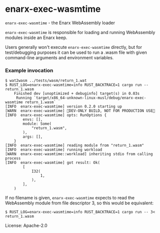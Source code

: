 # enarx-exec-wasmtime

`enarx-exec-wasmtime` - the Enarx WebAssembly loader

`enarx-exec-wasmtime` is responsible for loading and running WebAssembly modules
inside an Enarx keep.

Users generally won't execute `enarx-exec-wasmtime` directly, but for test/debugging
purposes it can be used to run a .wasm file with given command-line
arguments and environment variables.

### Example invocation

```console
$ wat2wasm ../tests/wasm/return_1.wat
$ RUST_LOG=enarx-exec-wasmtime=info RUST_BACKTRACE=1 cargo run -- return_1.wasm
    Finished dev [unoptimized + debuginfo] target(s) in 0.03s
     Running `target/x86_64-unknown-linux-musl/debug/enarx-exec-wasmtime return_1.wasm`
[INFO  enarx-exec-wasmtime] version 0.2.0 starting up
[WARN  enarx-exec-wasmtime] 🌭DEV-ONLY BUILD, NOT FOR PRODUCTION USE🌭
[INFO  enarx-exec-wasmtime] opts: RunOptions {
        envs: [],
        module: Some(
            "return_1.wasm",
        ),
        args: [],
    }
[INFO  enarx-exec-wasmtime] reading module from "return_1.wasm"
[INFO  enarx-exec-wasmtime] running workload
[WARN  enarx-exec-wasmtime::workload] inheriting stdio from calling process
[INFO  enarx-exec-wasmtime] got result: Ok(
        [
            I32(
                1,
            ),
        ],
    )
```

If no filename is given, `enarx-exec-wasmtime` expects to read the WebAssembly module
from file descriptor 3, so this would be equivalent:
```console
$ RUST_LOG=enarx-exec-wasmtime=info RUST_BACKTRACE=1 cargo run -- 3< return_1.wasm
 ```


License: Apache-2.0
